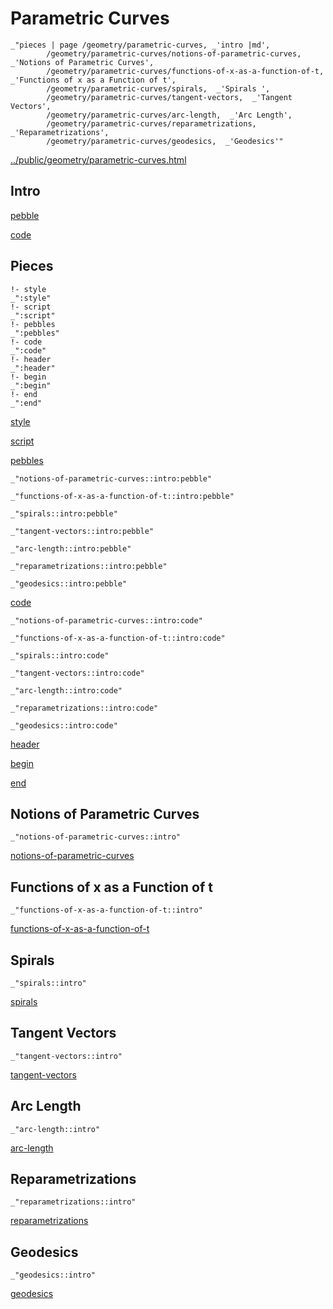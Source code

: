 # Parametric Curves

    _"pieces | page /geometry/parametric-curves, _'intro |md',
            /geometry/parametric-curves/notions-of-parametric-curves,  _'Notions of Parametric Curves',
            /geometry/parametric-curves/functions-of-x-as-a-function-of-t,  _'Functions of x as a Function of t',
            /geometry/parametric-curves/spirals,  _'Spirals ',
            /geometry/parametric-curves/tangent-vectors,  _'Tangent Vectors',
            /geometry/parametric-curves/arc-length,  _'Arc Length',
            /geometry/parametric-curves/reparametrizations,  _'Reparametrizations',
            /geometry/parametric-curves/geodesics,  _'Geodesics'"

[../public/geometry/parametric-curves.html](# "save:")


## Intro

[pebble]()

[code]()

## Pieces

    !- style
    _":style"
    !- script
    _":script"
    !- pebbles
    _":pebbles"
    !- code
    _":code"
    !- header
    _":header"
    !- begin
    _":begin"
    !- end
    _":end"

[style]() 

[script]()

[pebbles]()

    _"notions-of-parametric-curves::intro:pebble"

    _"functions-of-x-as-a-function-of-t::intro:pebble"

    _"spirals::intro:pebble"

    _"tangent-vectors::intro:pebble"

    _"arc-length::intro:pebble"

    _"reparametrizations::intro:pebble"

    _"geodesics::intro:pebble"


[code]()

    _"notions-of-parametric-curves::intro:code"

    _"functions-of-x-as-a-function-of-t::intro:code"

    _"spirals::intro:code"

    _"tangent-vectors::intro:code"

    _"arc-length::intro:code"

    _"reparametrizations::intro:code"

    _"geodesics::intro:code"


[header]()

[begin]()

[end]()

## Notions of Parametric Curves

    _"notions-of-parametric-curves::intro"


[notions-of-parametric-curves](pages/geometry_parametric-curves_notions-of-parametric-curves.md "load:")

## Functions of x as a Function of t

    _"functions-of-x-as-a-function-of-t::intro"


[functions-of-x-as-a-function-of-t](pages/geometry_parametric-curves_functions-of-x-as-a-function-of-t.md "load:")

## Spirals 

    _"spirals::intro"


[spirals](pages/geometry_parametric-curves_spirals.md "load:")

## Tangent Vectors

    _"tangent-vectors::intro"


[tangent-vectors](pages/geometry_parametric-curves_tangent-vectors.md "load:")

## Arc Length

    _"arc-length::intro"


[arc-length](pages/geometry_parametric-curves_arc-length.md "load:")

## Reparametrizations

    _"reparametrizations::intro"


[reparametrizations](pages/geometry_parametric-curves_reparametrizations.md "load:")

## Geodesics

    _"geodesics::intro"


[geodesics](pages/geometry_parametric-curves_geodesics.md "load:")